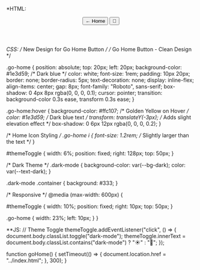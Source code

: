 *HTML:
<header>
      <!-- <h1>Rule of 72 Calculator</h1> -->
      <button class="go-home" onclick="goHome()"><i>&#8592;</i> Home</button>
      <button id="themeToggle">🌙</button>
    </header>

*CSS:
/* New Design for Go Home Button */
/* Go Home Button - Clean Design */

.go-home {
  position: absolute;
  top: 20px;
  left: 20px;
  background-color: #1e3d59; /* Dark blue */
  color: white;
  font-size: 1rem;
  padding: 10px 20px;
  border: none;
  border-radius: 5px;
  text-decoration: none;
  display: inline-flex;
  align-items: center;
  gap: 8px;
  font-family: "Roboto", sans-serif;
  box-shadow: 0 4px 8px rgba(0, 0, 0, 0.1);
  cursor: pointer;
  transition: background-color 0.3s ease, transform 0.3s ease;
}

.go-home:hover {
  background-color: #ffc107; /* Golden Yellow on Hover */
  color: #1e3d59; /* Dark blue text */
  transform: translateY(-3px); /* Adds slight elevation effect */
  box-shadow: 0 6px 12px rgba(0, 0, 0, 0.2);
}

/* Home Icon Styling */
.go-home i {
  font-size: 1.2rem; /* Slightly larger than the text */
}

#themeToggle {
  width: 6%;
  position: fixed;
  right: 128px;
  top: 50px;
}

/* Dark Theme */
.dark-mode {
  background-color: var(--bg-dark);
  color: var(--text-dark);
}

.dark-mode .container {
  background: #333;
}

/* Responsive */
@media (max-width: 600px) {

  #themeToggle {
    width: 10%;
    position: fixed;
    right: 10px;
    top: 50px;
  }

  .go-home {
    width: 23%;
    left: 10px;
    }
}



**JS:
// Theme Toggle
themeToggle.addEventListener("click", () => {
  document.body.classList.toggle("dark-mode");
  themeToggle.innerText = document.body.classList.contains("dark-mode")
    ? "☀️"
    : "🌙";
});

function goHome() {
  setTimeout(() => {
    document.location.href = "../index.html";
  }, 300);
}